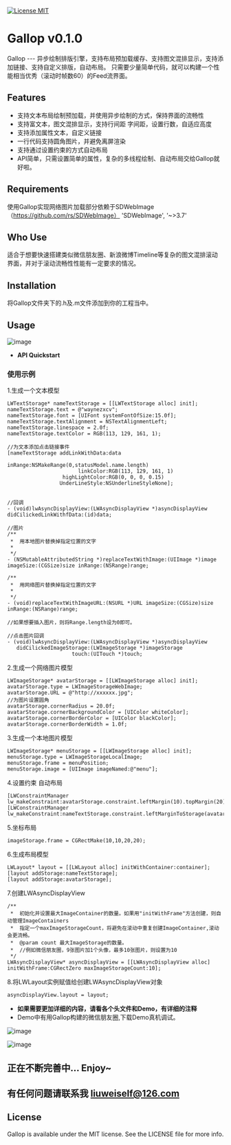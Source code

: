
[![License MIT](https://img.shields.io/badge/license-MIT-green.svg?style=flat)](https://github.com/waynezxcv/LWAsyncDisplayView/blob/master/LICENSE)&nbsp;


# Gallop v0.1.0
Gallop --- 异步绘制排版引擎，支持布局预加载缓存、支持图文混排显示，支持添加链接、支持自定义排版，自动布局。
只需要少量简单代码，就可以构建一个性能相当优秀（滚动时帧数60）的Feed流界面。
<br>

## Features
* 支持文本布局绘制预加载，并使用异步绘制的方式，保持界面的流畅性
* 支持富文本，图文混排显示，支持行间距 字间距，设置行数，自适应高度
* 支持添加属性文本，自定义链接
* 一行代码支持圆角图片，并避免离屏渲染
* 支持通过设置约束的方式自动布局
* API简单，只需设置简单的属性，复杂的多线程绘制、自动布局交给Gallop就好啦。

## Requirements
使用Gallop实现网络图片加载部分依赖于SDWebImage（https://github.com/rs/SDWebImage）
'SDWebImage', '~>3.7'

## Who Use
适合于想要快速搭建类似微信朋友圈、新浪微博Timeline等复杂的图文混排滚动界面，并对于滚动流畅性性能有一定要求的情况。

## Installation
将Gallop文件夹下的.h及.m文件添加到你的工程当中。

## Usage

 ![image](https://github.com/waynezxcv/Gallop/raw/master/pics/1.jpg)

* **API Quickstart**


### 使用示例

1.生成一个文本模型
```objc
LWTextStorage* nameTextStorage = [[LWTextStorage alloc] init];
nameTextStorage.text = @"waynezxcv";
nameTextStorage.font = [UIFont systemFontOfSize:15.0f];
nameTextStorage.textAlignment = NSTextAlignmentLeft;
nameTextStorage.linespace = 2.0f;
nameTextStorage.textColor = RGB(113, 129, 161, 1);

//为文本添加点击链接事件
[nameTextStorage addLinkWithData:data
                         inRange:NSMakeRange(0,statusModel.name.length)
                       linkColor:RGB(113, 129, 161, 1)
                  highLightColor:RGB(0, 0, 0, 0.15)
                 UnderLineStyle:NSUnderlineStyleNone];
                 
                 
//回调
- (void)lwAsyncDisplayView:(LWAsyncDisplayView *)asyncDisplayView didCilickedLinkWithfData:(id)data;

//图片
/**
 *  用本地图片替换掉指定位置的文字
 *
 */
- (NSMutableAttributedString *)replaceTextWithImage:(UIImage *)image imageSize:(CGSize)size inRange:(NSRange)range;

/**
 *  用网络图片替换掉指定位置的文字
 *
 */
- (void)replaceTextWithImageURL:(NSURL *)URL imageSize:(CGSize)size inRange:(NSRange)range;

//如果想要插入图片，则将Range.length设为0即可。

//点击图片回调
- (void)lwAsyncDisplayView:(LWAsyncDisplayView *)asyncDisplayView
   didCilickedImageStorage:(LWImageStorage *)imageStorage
                     touch:(UITouch *)touch;

```
2.生成一个网络图片模型
```objc
LWImageStorage* avatarStorage = [[LWImageStorage alloc] init];
avatarStorage.type = LWImageStorageWebImage;
avatarStorage.URL = @"http://xxxxxx.jpg";
//为图片设置圆角
avatarStorage.cornerRadius = 20.0f;
avatarStorage.cornerBackgroundColor = [UIColor whiteColor];
avatarStorage.cornerBorderColor = [UIColor blackColor];
avatarStorage.cornerBorderWidth = 1.0f;
```
3.生成一个本地图片模型
```objc
LWImageStorage* menuStorage = [[LWImageStorage alloc] init];
menuStorage.type = LWImageStorageLocalImage;
menuStorage.frame = menuPosition;
menuStorage.image = [UIImage imageNamed:@"menu"];
```
4.设置约束 自动布局
```objc
[LWConstraintManager lw_makeConstraint:avatarStorage.constraint.leftMargin(10).topMargin(20).widthLength(40.0f).heightLength(40.0f)];
[LWConstraintManager lw_makeConstraint:nameTextStorage.constraint.leftMarginToStorage(avatarStorage,10).topMargin(20).widthLength(SCREEN_WIDTH)];
```
5.坐标布局
```objc
imageStorage.frame = CGRectMake(10,10,20,20);
```
6.生成布局模型
```objc
LWLayout* layout = [[LWLayout alloc] initWithContainer:container];
[layout addStorage:nameTextStorage];
[layout addStorage:avatarStorage];
```
7.创建LWAsyncDisplayView
```objc
/**
 *  初始化并设置最大ImageContainer的数量。如果用"initWithFrame"方法创建，则自动管理ImageContainers
 *  指定一个maxImageStorageCount，将避免在滚动中重复创建ImageContainer,滚动会更流畅。
 *  @param count 最大ImageStorage的数量。
 *  //例如微信朋友圈，9张图片加1个头像，最多10张图片，则设置为10
 */
LWAsyncDisplayView* asyncDisplayView = [[LWAsyncDisplayView alloc] initWithFrame:CGRectZero maxImageStorageCount:10];
```
8.将LWLayout实例赋值给创建LWAsyncDisplayView对象
```objc
asyncDisplayView.layout = layout;
```

* **如果需要更加详细的内容，请看各个头文件和Demo，有详细的注释**
*  Demo中有用Gallop构建的微信朋友圈,下载Demo真机调试。

![image](https://github.com/waynezxcv/Gallop/raw/master/pics/2.png)


![image](https://github.com/waynezxcv/Gallop/raw/master/pics/3.PNG)


## 正在不断完善中...  Enjoy~
## 有任何问题请联系我 liuweiself@126.com


## License

Gallop is available under the MIT license. See the LICENSE file for more info.

